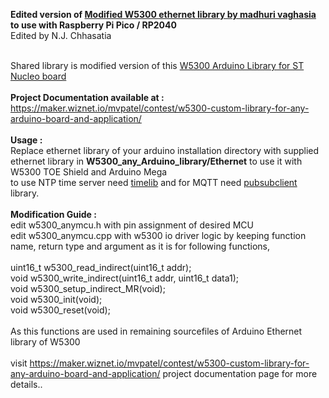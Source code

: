 <b>Edited version of <a href="https://github.com/MadhuriVaghasia/W5300AnyArduino">Modified W5300 ethernet library by madhuri vaghasia</a> to use with Raspberry Pi Pico / RP2040 </b><br>Edited by N.J. Chhasatia<br><br>

Shared library is modified version of this  <a href="https://github.com/Wiznet/W5300-TOE-Arduino">W5300 Arduino Library for ST Nucleo board</a><br><br>
<b>Project Documentation available at :</b><br>
https://maker.wiznet.io/mvpatel/contest/w5300-custom-library-for-any-arduino-board-and-application/<br>
<br>
<b>Usage :</b><br>
Replace ethernet library of your arduino installation directory with supplied ethernet library in <b>W5300_any_Arduino_library/Ethernet</b> to use it with W5300 TOE Shield and Arduino Mega<br>
to use NTP time server need <a href="https://github.com/PaulStoffregen/Time">timelib</a> and for MQTT need <a href="https://github.com/knolleary/pubsubclient">pubsubclient</a> library.
<br><br>
<b>Modification Guide :</b><br>
edit w5300_anymcu.h with pin assignment of desired MCU<br>
edit w5300_anymcu.cpp with w5300 io driver logic by keeping function name, return type and argument as it is for following functions,<br>
<br>
uint16_t w5300_read_indirect(uint16_t addr);<br>
void w5300_write_indirect(uint16_t addr, uint16_t data1);<br>
void w5300_setup_indirect_MR(void);<br>
void w5300_init(void);<br>
void w5300_reset(void);<br>
<br>
As this functions are used in remaining sourcefiles of Arduino Ethernet library of W5300<br>
<br>
visit https://maker.wiznet.io/mvpatel/contest/w5300-custom-library-for-any-arduino-board-and-application/ project documentation page for more details..<br>
